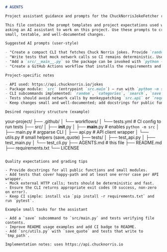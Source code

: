 ```markdown

# AGENTS

Project assistant guidance and prompts for the ChuckNorrisJokeFetcher repository.

This file contains the prompt templates and project expectations used when
asking an AI assistant to work on this project. Use these prompts to create
small, testable, and well-documented changes.

Suggested AI prompts (user-style)

- "Create a compact CLI that fetches Chuck Norris jokes. Provide `random`, `categories`, `search`, and `save` subcommands. Keep it testable and include CI."
- "Write tests that mock network calls so CI remains deterministic. Use pytest and monkeypatch the `requests` dependency or the `src.api` module." 
- "Add a `src/__main__.py` so the package can be invoked with `python -m src` and update README usage examples accordingly."
- "Create a GitHub Actions workflow that installs the requirements and runs pytest on push and pull_request."

Project-specific notes

- API used: https://api.chucknorris.io/jokes
- Package module: `src` (entrypoint `src.main`) — run with `python -m src --help`.
- CLI subcommands implemented: `random`, `categories`, `search`, `save`.
- Tests should avoid network calls by monkeypatching `src.api` or `requests`.
- Keep changes small and well-documented; add docstrings for public functions and small unit tests for new behavior.

Desired repository structure (example)

```
your-project/
├── .github/
│   └── workflows/
│       └── tests.yml          # CI config to run tests
├── src/
│   ├── __init__.py
│   ├── __main__.py            # enables `python -m src`
│   ├── main.py                # argparse CLI
│   ├── api.py                 # API client wrapper
│   └── utils.py               # small helpers (save_quote)
├── tests/
│   ├── test_api.py
│   ├── test_main.py
│   └── test_cli.py
├── AGENTS.md                  # this file
├── README.md
├── requirements.txt
└── LICENSE
```

Quality expectations and grading tips

- Provide docstrings for all public functions and small modules.
- Add tests that cover happy-path and at least one error case per API wrapper.
- Mock external HTTP calls; tests should be deterministic and fast.
- Ensure the CLI returns appropriate exit codes (0 success, non-zero on error).
- Keep CI simple: install via `pip install -r requirements.txt` and run `pytest`.

Example small tasks for the assistant

- Add a `save` subcommand to `src/main.py` and tests verifying file contents.
- Improve README usage examples and add CI badge to README.
- Add `src/utils.py` with `save_quote` and tests that write to `tmp_path`.

Implementation notes: uses https://api.chucknorris.io

```
